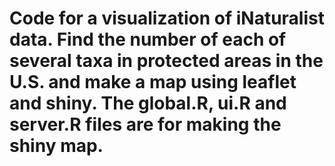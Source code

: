 # Code for a visualization of iNaturalist data. Find the number of each of several taxa in protected areas in the U.S. and make a map using leaflet and shiny. The global.R, ui.R and server.R files are for making the shiny map. 
